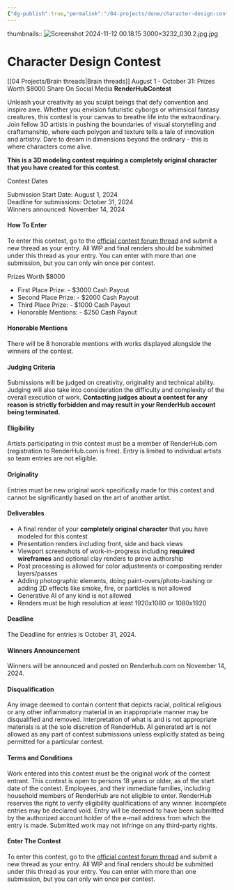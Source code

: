 ```yaml
---
{"dg-publish":true,"permalink":"/04-projects/done/character-design-contest/","tags":["project"],"noteIcon":"","created":"2025-01-21T01:20:16.859+10:00","updated":"2025-01-31T13:49:07.867+10:00"}
---
```


thumbnails:: ![Screenshot 2024-11-12 00.18.15 3000×3232_030.2.jpg.jpg](/img/user/99/Embeds/Screenshot%202024-11-12%2000.18.15%203000%C3%973232_030.2.jpg.jpg)

# Character Design Contest  
[[04 Projects/Brain threads\|Brain threads]]
August 1 - October 31: Prizes Worth $8000
Share On Social Media **RenderHubContest**

Unleash your creativity as you sculpt beings that defy convention and inspire awe. Whether you envision futuristic cyborgs or whimsical fantasy creatures, this contest is your canvas to breathe life into the extraordinary. Join fellow 3D artists in pushing the boundaries of visual storytelling and craftsmanship, where each polygon and texture tells a tale of innovation and artistry. Dare to dream in dimensions beyond the ordinary - this is where characters come alive.

**This is a 3D modeling contest requiring a completely original character that you have created for this contest**.

Contest Dates

Submission Start Date: August 1, 2024  
Deadline for submissions: October 31, 2024  
Winners announced: November 14, 2024

#### How To Enter
To enter this contest, go to the [official contest forum thread](https://www.renderhub.com/forum/character-design-contest) and submit a new thread as your entry. All WIP and final renders should be submitted under this thread as your entry. You can enter with more than one submission, but you can only win once per contest.

Prizes Worth $8000
- First Place Prize: -  $3000 Cash Payout
- Second Place Prize: -  $2000 Cash Payout
- Third Place Prize: -  $1000 Cash Payout
- Honorable Mentions: -  $250 Cash Payout
#### Honorable Mentions
There will be 8 honorable mentions with works displayed alongside the winners of the contest.
#### Judging Criteria
Submissions will be judged on creativity, originality and technical ability. Judging will also take into consideration the difficulty and complexity of the overall execution of work.
**Contacting judges about a contest for any reason is strictly forbidden and may result in your RenderHub account being terminated.**
#### Eligibility
Artists participating in this contest must be a member of RenderHub.com (registration to RenderHub.com is free). Entry is limited to individual artists so team entries are not eligible.
#### Originality
Entries must be new original work specifically made for this contest and cannot be significantly based on the art of another artist.
#### Deliverables
-   A final render of your **completely original character** that you have modeled for this contest
-   Presentation renders including front, side and back views
-   Viewport screenshots of work-in-progress including **required wireframes** and optional clay renders to prove authorship
-   Post processing is allowed for color adjustments or compositing render layers/passes
-   Adding photographic elements, doing paint-overs/photo-bashing or adding 2D effects like smoke, fire, or particles is not allowed
-   Generative AI of any kind is not allowed
-   Renders must be high resolution at least 1920x1080 or 1080x1920
#### Deadline
The Deadline for entries is October 31, 2024.
#### Winners Announcement
Winners will be announced and posted on Renderhub.com on November 14, 2024.
#### Disqualification
Any image deemed to contain content that depicts racial, political religious or any other inflammatory material in an inappropriate manner may be disqualified and removed. Interpretation of what is and is not appropriate materials is at the sole discretion of RenderHub. AI generated art is not allowed as any part of contest submissions unless explicitly stated as being permitted for a particular contest.
#### Terms and Conditions
Work entered into this contest must be the original work of the contest entrant. This contest is open to persons 18 years or older, as of the start date of the contest. Employees, and their immediate families, including household members of RenderHub are not eligible to enter. RenderHub reserves the right to verify eligibility qualifications of any winner. Incomplete entries may be declared void. Entry will be deemed to have been submitted by the authorized account holder of the e-mail address from which the entry is made. Submitted work may not infringe on any third-party rights.
#### Enter The Contest
To enter this contest, go to the [official contest forum thread](https://www.renderhub.com/forum/character-design-contest) and submit a new thread as your entry. All WIP and final renders should be submitted under this thread as your entry. You can enter with more than one submission, but you can only win once per contest.

